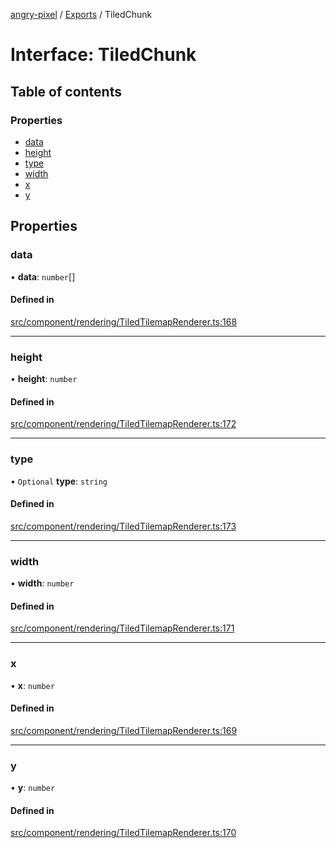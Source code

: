 [angry-pixel](../README.md) / [Exports](../modules.md) / TiledChunk

# Interface: TiledChunk

## Table of contents

### Properties

- [data](TiledChunk.md#data)
- [height](TiledChunk.md#height)
- [type](TiledChunk.md#type)
- [width](TiledChunk.md#width)
- [x](TiledChunk.md#x)
- [y](TiledChunk.md#y)

## Properties

### data

• **data**: `number`[]

#### Defined in

[src/component/rendering/TiledTilemapRenderer.ts:168](https://github.com/angry-pixel-studio/angry-pixel-engine/blob/6176278/src/component/rendering/TiledTilemapRenderer.ts#L168)

___

### height

• **height**: `number`

#### Defined in

[src/component/rendering/TiledTilemapRenderer.ts:172](https://github.com/angry-pixel-studio/angry-pixel-engine/blob/6176278/src/component/rendering/TiledTilemapRenderer.ts#L172)

___

### type

• `Optional` **type**: `string`

#### Defined in

[src/component/rendering/TiledTilemapRenderer.ts:173](https://github.com/angry-pixel-studio/angry-pixel-engine/blob/6176278/src/component/rendering/TiledTilemapRenderer.ts#L173)

___

### width

• **width**: `number`

#### Defined in

[src/component/rendering/TiledTilemapRenderer.ts:171](https://github.com/angry-pixel-studio/angry-pixel-engine/blob/6176278/src/component/rendering/TiledTilemapRenderer.ts#L171)

___

### x

• **x**: `number`

#### Defined in

[src/component/rendering/TiledTilemapRenderer.ts:169](https://github.com/angry-pixel-studio/angry-pixel-engine/blob/6176278/src/component/rendering/TiledTilemapRenderer.ts#L169)

___

### y

• **y**: `number`

#### Defined in

[src/component/rendering/TiledTilemapRenderer.ts:170](https://github.com/angry-pixel-studio/angry-pixel-engine/blob/6176278/src/component/rendering/TiledTilemapRenderer.ts#L170)
